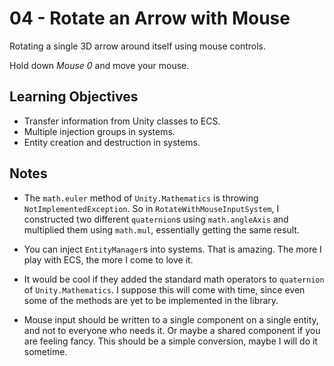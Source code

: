 # 04 - Rotate an Arrow with Mouse #
Rotating a single 3D arrow around itself using mouse controls. 

Hold down *Mouse 0* and move your mouse.


Learning Objectives
---
- Transfer information from Unity classes to ECS.
- Multiple injection groups in systems.
- Entity creation and destruction in systems.


Notes
---
 - The `math.euler` method of `Unity.Mathematics` is throwing `NotImplementedException`. So in `RotateWithMouseInputSystem`, I constructed two different `quaternion`s using `math.angleAxis` and multiplied them using `math.mul`, essentially getting the same result.

  - You can inject `EntityManager`s into systems. That is amazing. The more I play with ECS, the more I come to love it.
 
 - It would be cool if they added the standard math operators to `quaternion` of `Unity.Mathematics`. I suppose this will come with time, since even some of the methods are yet to be implemented in the library.
 
 - Mouse input should be written to a single component on a single entity, and not to everyone who needs it. Or maybe a shared component if you are feeling fancy. This should be a simple conversion, maybe I will do it sometime.
